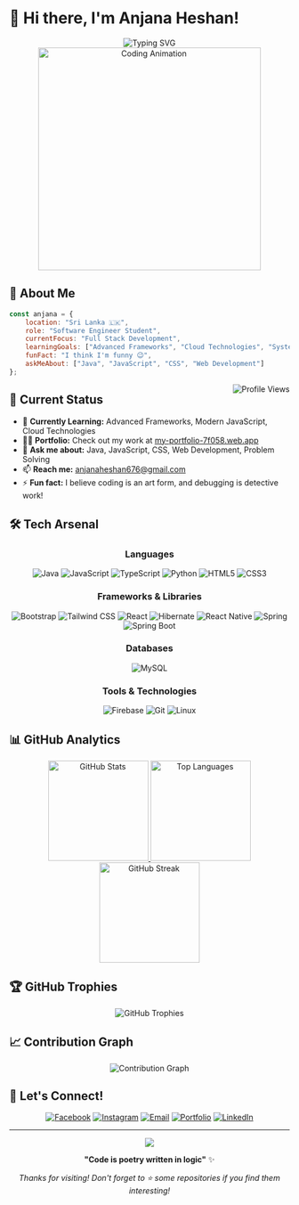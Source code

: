 # 👋 Hi there, I'm Anjana Heshan!

<div align="center">
  <img src="https://readme-typing-svg.demolab.com?font=Fira+Code&size=26&duration=2500&pause=1000&color=F97316&center=true&vCenter=true&width=600&lines=Software+Engineering+Student;Full+Stack+Developer;Problem+Solver;Tech+Enthusiast;Always+Learning+New+Things" alt="Typing SVG" />
</div>


<div align="center">
  <img src="https://user-images.githubusercontent.com/74038190/229223263-cf2e4b07-2615-4f87-9c38-e37600f8381a.gif" width="400" alt="Coding Animation"/>
</div>

## 🚀 About Me

```javascript
const anjana = {
    location: "Sri Lanka 🇱🇰",
    role: "Software Engineer Student",
    currentFocus: "Full Stack Development",
    learningGoals: ["Advanced Frameworks", "Cloud Technologies", "System Design"],
    funFact: "I think I'm funny 😉",
    askMeAbout: ["Java", "JavaScript", "CSS", "Web Development"]
};
```

<img align="right" src="https://komarev.com/ghpvc/?username=anju-hesh&label=Profile%20views&color=00d9ff&style=for-the-badge" alt="Profile Views" />

## 🎯 Current Status

- 🌱 **Currently Learning:** Advanced Frameworks, Modern JavaScript, Cloud Technologies
- 👨‍💻 **Portfolio:** Check out my work at [my-portfolio-7f058.web.app](https://my-portfolio-7f058.web.app/)
- 💬 **Ask me about:** Java, JavaScript, CSS, Web Development, Problem Solving
- 📫 **Reach me:** [anjanaheshan676@gmail.com](mailto:anjanaheshan676@gmail.com)
- ⚡ **Fun fact:** I believe coding is an art form, and debugging is detective work!

## 🛠️ Tech Arsenal

<div align="center">

### Languages
![Java](https://img.shields.io/badge/Java-%23ED8B00.svg?style=for-the-badge&logo=openjdk&logoColor=white)
![JavaScript](https://img.shields.io/badge/JavaScript-%23323330.svg?style=for-the-badge&logo=javascript&logoColor=%23F7DF1E)
![TypeScript](https://img.shields.io/badge/TypeScript-%23007ACC.svg?style=for-the-badge&logo=typescript&logoColor=white)
![Python](https://img.shields.io/badge/Python-3670A0?style=for-the-badge&logo=python&logoColor=ffdd54)
![HTML5](https://img.shields.io/badge/HTML5-%23E34F26.svg?style=for-the-badge&logo=html5&logoColor=white)
![CSS3](https://img.shields.io/badge/CSS3-%231572B6.svg?style=for-the-badge&logo=css3&logoColor=white)

### Frameworks & Libraries
![Bootstrap](https://img.shields.io/badge/Bootstrap-%238511FA.svg?style=for-the-badge&logo=bootstrap&logoColor=white)
![Tailwind CSS](https://img.shields.io/badge/Tailwind_CSS-%2300B4D8.svg?style=for-the-badge&logo=tailwindcss&logoColor=white)
![React](https://img.shields.io/badge/React-%2361DAFB.svg?style=for-the-badge&logo=react&logoColor=black)
![Hibernate](https://img.shields.io/badge/Hibernate-%23430000.svg?style=for-the-badge&logo=hibernate&logoColor=white)
![React Native](https://img.shields.io/badge/React_Native-%2361DAFB.svg?style=for-the-badge&logo=react&logoColor=black)
![Spring](https://img.shields.io/badge/Spring-%236DB33F.svg?style=for-the-badge&logo=spring&logoColor=white)
![Spring Boot](https://img.shields.io/badge/Spring_Boot-%236DB33F.svg?style=for-the-badge&logo=springboot&logoColor=white)

### Databases
![MySQL](https://img.shields.io/badge/MySQL-%2300f.svg?style=for-the-badge&logo=mysql&logoColor=white)

### Tools & Technologies
![Firebase](https://img.shields.io/badge/Firebase-%23039BE5.svg?style=for-the-badge&logo=firebase)
![Git](https://img.shields.io/badge/Git-%23F05033.svg?style=for-the-badge&logo=git&logoColor=white)
![Linux](https://img.shields.io/badge/Linux-FCC624?style=for-the-badge&logo=linux&logoColor=black)

</div>

## 📊 GitHub Analytics

<div align="center">

  <!-- Dynamic GitHub Stats -->
  <a href="https://github.com/Anjana-Hesh">
    <img height="180em" src="https://github-readme-stats.vercel.app/api?username=Anjana-Hesh&show_icons=true&theme=tokyonight&count_private=true&include_all_commits=true&rank_icon=github&custom_title=Anjana's%20GitHub%20Stats" alt="GitHub Stats" />
  </a>
  
  <!-- Most Used Languages -->
  <a href="https://github.com/Anjana-Hesh?tab=repositories">
    <img height="180em" src="https://github-readme-stats.vercel.app/api/top-langs/?username=Anjana-Hesh&layout=compact&langs_count=8&theme=tokyonight&hide=html,css&exclude_repo=github-readme-stats" alt="Top Languages" />
  </a>
  <!-- Streak Stats -->
  <a href="https://github.com/Anjana-Hesh">
    <img height="180em" src="https://streak-stats.demolab.com?user=Anjana-Hesh&theme=tokyonight&date_format=j%20M%5B%20Y%5D&mode=weekly" alt="GitHub Streak" />
  </a>
</div>

## 🏆 GitHub Trophies

<div align="center">
  <img src="https://github-profile-trophy.vercel.app/?username=Anjana-Hesh&theme=dracula&no-frame=false&margin-w=15&row=2&column=4" alt="GitHub Trophies"/>
</div>


## 📈 Contribution Graph

<div align="center">
  <img src="https://github-readme-activity-graph.vercel.app/graph?username=Anjana-Hesh&theme=tokyo-night&bg_color=1a1b27&color=70a5fd&line=bf91f3&point=38bdae&area=true&hide_border=true" alt="Contribution Graph"/>
</div>

## 🤝 Let's Connect!

<div align="center">
  
[![Facebook](https://img.shields.io/badge/Facebook-%231877F2.svg?style=for-the-badge&logo=Facebook&logoColor=white)](https://fb.com/anjana%20heshan)
[![Instagram](https://img.shields.io/badge/Instagram-%23E4405F.svg?style=for-the-badge&logo=Instagram&logoColor=white)](https://instagram.com/anjana%20heshan)
[![Email](https://img.shields.io/badge/Email-D14836?style=for-the-badge&logo=gmail&logoColor=white)](mailto:anjanaheshan676@gmail.com)
[![Portfolio](https://img.shields.io/badge/Portfolio-%23000000.svg?style=for-the-badge&logo=firefox&logoColor=#FF7139)](https://my-portfolio-7f058.web.app/)
[![LinkedIn](https://img.shields.io/badge/LinkedIn-%230077B5.svg?style=for-the-badge&logo=linkedin&logoColor=white)](https://www.linkedin.com/in/anjana-heshan-79334b260/?originalSubdomain=lk)

</div>

---

<div align="center">
  <img src="https://capsule-render.vercel.app/api?type=waving&color=gradient&height=100&section=footer"/>
  
  **"Code is poetry written in logic"** ✨
  
  *Thanks for visiting! Don't forget to ⭐ some repositories if you find them interesting!*
</div>
